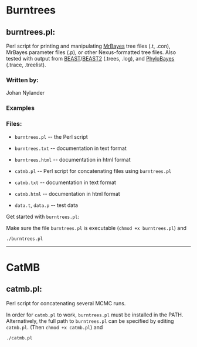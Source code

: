 # Burntrees

## burntrees.pl:

Perl script for printing and manipulating [MrBayes](https://github.com/NBISweden/MrBayes)
tree files (.t, .con), MrBayes parameter files (.p), or other Nexus-formatted tree files.
Also tested with output from [BEAST](http://beast.bio.ed.ac.uk/)/[BEAST2](http://beast2.org/) (.trees, .log),
and [PhyloBayes](http://www.phylobayes.org/) (.trace, .treelist).

### Written by:

Johan Nylander

### Examples



### Files:

* `burntrees.pl`   -- the Perl script

* `burntrees.txt`  -- documentation in text format

* `burntrees.html` -- documentation in html format

* `catmb.pl`       -- Perl script for concatenating files using `burntrees.pl`

* `catmb.txt`      -- documentation in text format

* `catmb.html`     -- documentation in html format

* `data.t`, `data.p` -- test data

Get started with `burntrees.pl`:

Make sure the file `burntrees.pl` is executable (`chmod +x burntrees.pl`) and

    ./burntrees.pl

---

# CatMB

## catmb.pl:

Perl script for concatenating several MCMC runs.

In order for `catmb.pl` to work, `burntrees.pl` must be installed in the PATH.
Alternatively, the full path to `burntrees.pl` can be specified by editing `catmb.pl`.
(Then `chmod +x catmb.pl`) and

    ./catmb.pl

